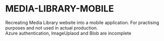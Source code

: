 # MEDIA-LIBRARY-MOBILE
Recreating Media Library website into a mobile application. For practising purposes and not used in actual production.
<br>
Azure authentication, ImageUplaod and Blob are incomplete